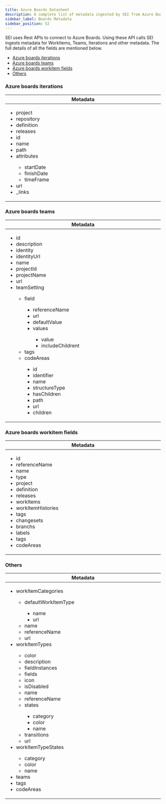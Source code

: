 ```yaml
---
title: Azure Boards Datasheet
description: A complete list of metadata ingested by SEI from Azure Boards
sidebar_label: Boards Metadata
sidebar_position: 52
---
```


SEI uses Rest APIs to connect to Azure Boards. Using these API calls SEI ingests metadata for WorkItems, Teams, Iterations and other metadata.
The full details of all the fields are mentioned below.

- [Azure boards iterations](#azure-boards-iterations)
- [Azure boards teams](#azure-boards-teams)
- [Azure boards workitem fields](#azure-boards-workitem-fields)
- [Others](#others)

### Azure boards iterations

<table>
  <thead>
    <tr>
      <th width="1000px">Metadata</th>
    </tr>
  </thead>
  <tbody>
    <tr>
      <td width="1000px">
        <ul>
          <li>project</li>
          <li>repository</li>
          <li>definition</li>
          <li>releases</li>
          <li>id</li>
          <li>name</li>
          <li>path</li>
          <li>attributes</li>
            <ul>
              <li>startDate</li>
              <li>finishDate</li>
              <li>timeFrame</li>
            </ul>
          <li>url</li>
          <li>_links</li>
        </ul>
      </td>
    </tr>
  </tbody>
</table>

### Azure boards teams

<table>
  <thead>
    <tr>
      <th width="1000px">Metadata</th>
    </tr>
  </thead>
  <tbody>
    <tr>
      <td width="1000px">
        <ul>
          <li>id</li>
          <li>description</li>
          <li>identity</li>
          <li>identityUrl</li>
          <li>name</li>
          <li>projectId</li>
          <li>projectName</li>
          <li>url</li>
          <li>teamSetting</li>
            <ul>
              <li>field</li>
                <ul>
                    <li>referenceName</li>
                    <li>url</li>
                    <li>defaultValue</li>
                    <li>values</li>
                        <ul>
                            <li>value</li>
                            <li>includeChildrent</li>
                        </ul>
                </ul>
              <li>tags</li>
              <li>codeAreas</li>
                <ul>
                    <li>id</li>
                    <li>identifier</li>
                    <li>name</li>
                    <li>structureType</li>
                    <li>hasChildren</li>
                    <li>path</li>
                    <li>url</li>
                    <li>children</li>
                </ul>
            </ul>
        </ul>
      </td>
    </tr>
  </tbody>
</table>

### Azure boards workitem fields

<table>
  <thead>
    <tr>
      <th width="1000px">Metadata</th>
    </tr>
  </thead>
  <tbody>
    <tr>
      <td width="1000px">
        <ul>
          <li>id</li>
          <li>referenceName</li>
          <li>name</li>
          <li>type</li>
          <li>project</li>
          <li>definition</li>
          <li>releases</li>
          <li>workItems</li>
          <li>workItemHistories</li>
          <li>tags</li>
          <li>changesets</li>
          <li>branchs</li>
          <li>labels</li>
          <li>tags</li>
          <li>codeAreas</li>
        </ul>
      </td>
    </tr>
  </tbody>
</table>

### Others

<table>
  <thead>
    <tr>
      <th width="1000px">Metadata</th>
    </tr>
  </thead>
  <tbody>
    <tr>
      <td width="1000px">
        <ul>
          <li>workItemCategories</li>
            <ul>
                <li>defaultWorkItemType</li>
                    <ul>
                        <li>name</li>
                        <li>url</li>
                    </ul>
                <li>name</li>
                <li>referenceName</li>
                <li>url</li>
            </ul>
          <li>workItemTypes</li>
            <ul>
                <li>color</li>
                <li>description</li>
                <li>fieldInstances</li>
                <li>fields</li>
                <li>icon</li>
                <li>isDisabled</li>
                <li>name</li>
                <li>referenceName</li>
                <li>states</li>
                    <ul>
                        <li>category</li>
                        <li>color</li>
                        <li>name</li>
                    </ul>
                <li>transitions</li>
                <li>url</li>
            </ul>
          <li>workItemTypeStates</li>
            <ul>
                <li>category</li>
                <li>color</li>
                <li>name</li>
            </ul>
          <li>teams</li>
          <li>tags</li>
          <li>codeAreas</li>
        </ul>
      </td>
    </tr>
  </tbody>
</table>
